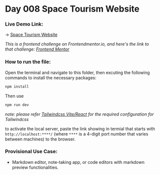 # Day 008 Space Tourism Website


### Live Demo Link: 
-> [Space Tourism Website](https://clickvisionstudio.github.io/space_tourism_website/#/home)

*This is a frontend challenge on Frontendmentor.io, and here's the link to that challenge: [Frontend Mentor](https://www.frontendmentor.io/challenges/space-tourism-multipage-website-gRWj1URZ3)*

### How to run the file:
Open the terminal and navigate to this folder, then excuting the following commands to install the necessary packages:
```bash
npm install
```

Then use
```bash
npm run dev
```
*note: please refer [Tailwindcss Vite/React](https://tailwindcss.com/docs/guides/vite#react) for the required configuration for Tailwindcss*

to activate the local server, paste the link showing in termial that starts with ``http://localhost:****/`` (where `****` is a 4-digit port number that varies between machines) to the browser.

### Provisional Use Case:
- Markdown editor, note-taking app, or code editors with markdown preview functionalities.